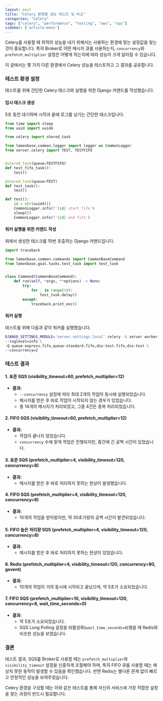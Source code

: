 ```yaml
---
layout: post
title: "Celery 환경별 성능 테스트 및 비교"
categories: "Celery"
tags: ["celery", "performance", "testing", "aws", "sqs"]
sidebar: ['article-menu']
---
```


Celery를 사용할 때 최적의 성능을 내기 위해서는 사용하는 환경에 맞는 설정값을 찾는 것이 중요합니다. 특히 Broker로 어떤 메시지 큐를 사용하는지, `concurrency`와 `prefetch_multiplier` 설정은 어떻게 하는지에 따라 성능이 크게 달라질 수 있습니다.

이 글에서는 몇 가지 다른 환경에서 Celery 성능을 테스트하고 그 결과를 공유합니다.

### **테스트 환경 설정**

테스트를 위해 간단한 Celery 태스크와 실행을 위한 Django 커맨드를 작성했습니다.

#### **임시 태스크 생성**

5초 동안 대기하며 시작과 끝에 로그를 남기는 간단한 태스크입니다.

```python
from time import sleep
from uuid import uuid4

from celery import shared_task

from lemonbase.common.logger import logger as CommonLogger
from server.celery import TEST, TESTFIFO


@shared_task(queue=TESTFIFO)
def test_fifo_task():
    test()

@shared_task(queue=TEST)
def test_task():
    test()

def test():
    id = str(uuid4())
    CommonLogger.info(f'{id} start fifo')
    sleep(5)
    CommonLogger.info(f'{id} end fifo')
```

#### **워커 실행을 위한 커맨드 작성**

위에서 생성한 태스크를 10번 호출하는 Django 커맨드입니다.

```python
import traceback

from lemonbase.common.commands import CommonBaseCommand
from lemonbase.goal.tasks.test_task import test_task


class Command(CommonBaseCommand):
    def run(self, *args, **options) -> None:
        try:
            for _ in range(10):
                test_task.delay()
        except:
            traceback.print_exc()
```

#### **워커 실행**

테스트를 위해 다음과 같이 워커를 실행했습니다.

```bash
DJANGO_SETTINGS_MODULE='server.settings.local' celery -A server worker \
--loglevel=info \
-Q queue-express.fifo,queue-standard.fifo,dio-test.fifo,dio-test \
--concurrency=2
```

### **테스트 결과**

#### **1. 표준 SQS (visibility_timeout=60, prefetch_multiplier=12)**

- **결과:**
    - `--concurrency` 설정에 따라 최대 2개의 작업이 동시에 실행되었습니다.
    - 메시지를 받은 후 바로 작업이 시작되지 않는 경우가 있었습니다.
    - 총 14개의 메시지가 처리되었고, 그중 4건은 중복 처리되었습니다.

#### **2. FIFO SQS (visibility_timeout=60, prefetch_multiplier=12)**

- **결과:**
    - 작업이 끝나지 않았습니다.
    - `concurrency` 수에 맞게 작업은 진행되지만, 중간에 긴 공백 시간이 있었습니다.

#### **3. 표준 SQS (prefetch_multiplier=4, visibility_timeout=120, concurrency=8)**

- **결과:**
    - 메시지를 받은 후 바로 처리하지 못하는 현상이 발생했습니다.

#### **4. FIFO SQS (prefetch_multiplier=4, visibility_timeout=120, concurrency=8)**

- **결과:**
    - 10개의 작업을 받아왔지만, 약 30초가량의 공백 시간이 발견되었습니다.

#### **5. FIFO 높은 처리량 SQS (prefetch_multiplier=4, visibility_timeout=120, concurrency=8)**

- **결과:**
    - 메시지를 받은 후 바로 처리하지 못하는 현상이 있었습니다.

#### **6. Redis (prefetch_multiplier=4, visibility_timeout=120, concurrency=80, gevent)**

- **결과:**
    - 10개의 작업이 거의 동시에 시작되고 끝났으며, 약 5초가 소요되었습니다.

#### **7. FIFO SQS (prefetch_multiplier=10, visibility_timeout=120, concurrency=8, wait_time_seconds=0)**

- **결과:**
    - 약 5초가 소요되었습니다.
    - SQS Long Polling 설정을 비활성화(`wait_time_seconds=0`)했을 때 Redis와 비슷한 성능을 보였습니다.

### **결론**

테스트 결과, SQS를 Broker로 사용할 때는 `prefetch_multiplier`와 `visibility_timeout` 설정을 신중하게 조절해야 하며, 특히 FIFO 큐를 사용할 때는 예상치 못한 동작이 발생할 수 있음을 확인했습니다. 반면 Redis는 별다른 문제 없이 빠르고 안정적인 성능을 보여주었습니다.

Celery 환경을 구성할 때는 이와 같은 테스트를 통해 자신의 서비스에 가장 적합한 설정을 찾는 과정이 반드시 필요합니다.

